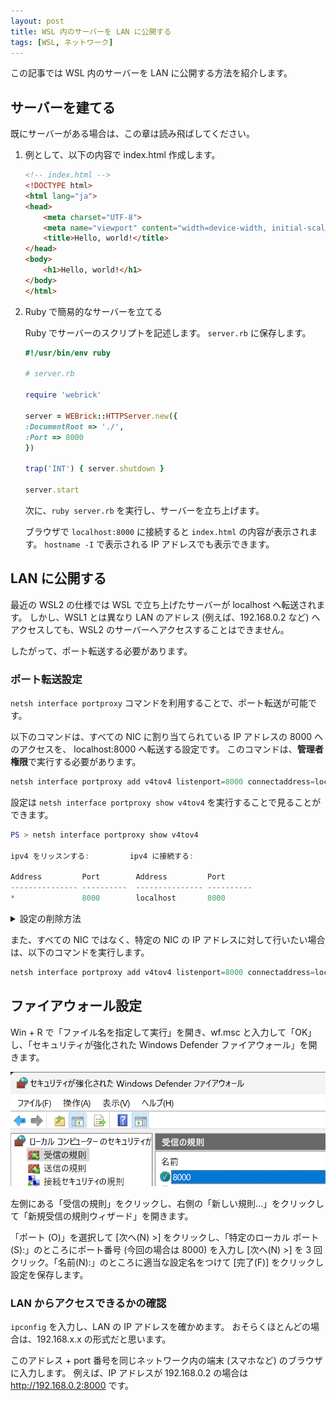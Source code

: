 ```yaml
---
layout: post
title: WSL 内のサーバーを LAN に公開する
tags: [WSL, ネットワーク]
---
```


この記事では WSL 内のサーバーを LAN に公開する方法を紹介します。

## サーバーを建てる
既にサーバーがある場合は、この章は読み飛ばしてください。

1. 例として、以下の内容で index.html 作成します。

    ```html
    <!-- index.html -->
    <!DOCTYPE html>
    <html lang="ja">
    <head>
        <meta charset="UTF-8">
        <meta name="viewport" content="width=device-width, initial-scale=1.0">
        <title>Hello, world!</title>
    </head>
    <body>
        <h1>Hello, world!</h1>
    </body>
    </html>
    ```

2. Ruby で簡易的なサーバーを立てる

    Ruby でサーバーのスクリプトを記述します。
    `server.rb` に保存します。

    ```ruby
    #!/usr/bin/env ruby

    # server.rb

    require 'webrick'

    server = WEBrick::HTTPServer.new({
    :DocumentRoot => './',
    :Port => 8000
    })

    trap('INT') { server.shutdown }

    server.start
    ```

    次に、`ruby server.rb` を実行し、サーバーを立ち上げます。

    ブラウザで `localhost:8000` に接続すると `index.html` の内容が表示されます。
    `hostname -I` で表示される IP アドレスでも表示できます。

## LAN に公開する
最近の WSL2 の仕様では WSL で立ち上げたサーバーが localhost へ転送されます。
しかし、WSL1 とは異なり LAN のアドレス (例えば、192.168.0.2 など) へアクセスしても、WSL2 のサーバーへアクセスすることはできません。

したがって、ポート転送する必要があります。

### ポート転送設定
`netsh interface portproxy` コマンドを利用することで、ポート転送が可能です。

以下のコマンドは、すべての NIC に割り当てられている IP アドレスの 8000 へのアクセスを、
localhost:8000 へ転送する設定です。
このコマンドは、**管理者権限**で実行する必要があります。

```ps1
netsh interface portproxy add v4tov4 listenport=8000 connectaddress=localhost
```

設定は `netsh interface portproxy show v4tov4` を実行することで見ることができます。

```ps1
PS > netsh interface portproxy show v4tov4

ipv4 をリッスンする:         ipv4 に接続する:

Address         Port        Address         Port
--------------- ----------  --------------- ----------
*               8000        localhost       8000
```

<details>
<summary>設定の削除方法</summary>
    <pre>
        <code class="language-ps1 hljs language-powershell" data-highlighted="yes"><!--
            -->netsh interface portproxy delete v4tov4 listenaddress=* listenport=<!--
            --><span class="hljs-number">8000</span>
        </code>
    </pre>
</details>

また、すべての NIC ではなく、特定の NIC の IP アドレスに対して行いたい場合は、以下のコマンドを実行します。

```ps1
netsh interface portproxy add v4tov4 listenport=8000 connectaddress=localhost listenaddress=<対象 NIC の IP アドレス>
```

## ファイアウォール設定
Win + R で「ファイル名を指定して実行」を開き、wf.msc と入力して「OK」し、「セキュリティが強化された Windows Defender ファイアウォール」を開きます。

![firewall](/assets/img/firewall-tcp-8000.png)

左側にある「受信の規則」をクリックし、右側の「新しい規則...」をクリックして「新規受信の規則ウィザード」を開きます。

「ポート (O)」を選択して [次へ(N) >] をクリックし、「特定のローカル ポート(S):」のところにポート番号 (今回の場合は 8000) を入力し [次へ(N) >] を 3 回クリック。「名前(N):」のところに適当な設定名をつけて [完了(F)] をクリックし設定を保存します。

### LAN からアクセスできるかの確認
`ipconfig` を入力し、LAN の IP アドレスを確かめます。
おそらくほとんどの場合は、192.168.x.x の形式だと思います。

このアドレス + port 番号を同じネットワーク内の端末 (スマホなど) のブラウザに入力します。
例えば、IP アドレスが 192.168.0.2 の場合は http://192.168.0.2:8000 です。
